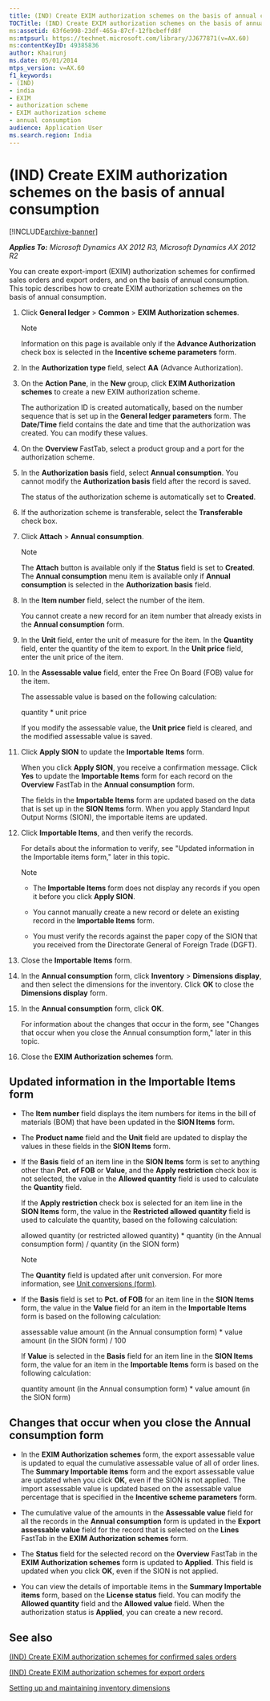 ```yaml
---
title: (IND) Create EXIM authorization schemes on the basis of annual consumption
TOCTitle: (IND) Create EXIM authorization schemes on the basis of annual consumption
ms:assetid: 63f6e998-23df-465a-87cf-12fbcbeffd8f
ms:mtpsurl: https://technet.microsoft.com/library/JJ677871(v=AX.60)
ms:contentKeyID: 49385836
author: Khairunj
ms.date: 05/01/2014
mtps_version: v=AX.60
f1_keywords:
- (IND)
- india
- EXIM
- authorization scheme
- EXIM authorization scheme
- annual consumption
audience: Application User
ms.search.region: India
---
```


# (IND) Create EXIM authorization schemes on the basis of annual consumption 


[!INCLUDE[archive-banner](includes/archive-banner.md)]


_**Applies To:** Microsoft Dynamics AX 2012 R3, Microsoft Dynamics AX 2012 R2_

You can create export-import (EXIM) authorization schemes for confirmed sales orders and export orders, and on the basis of annual consumption. This topic describes how to create EXIM authorization schemes on the basis of annual consumption.

1.  Click **General ledger** \> **Common** \> **EXIM Authorization schemes**.
    

    > [!NOTE]
    > <P>Information on this page is available only if the <STRONG>Advance Authorization</STRONG> check box is selected in the <STRONG>Incentive scheme parameters</STRONG> form.</P>



2.  In the **Authorization type** field, select **AA** (Advance Authorization).

3.  On the **Action Pane**, in the **New** group, click **EXIM Authorization schemes** to create a new EXIM authorization scheme.
    
    The authorization ID is created automatically, based on the number sequence that is set up in the **General ledger parameters** form. The **Date/Time** field contains the date and time that the authorization was created. You can modify these values.

4.  On the **Overview** FastTab, select a product group and a port for the authorization scheme.

5.  In the **Authorization basis** field, select **Annual consumption**. You cannot modify the **Authorization basis** field after the record is saved.
    
    The status of the authorization scheme is automatically set to **Created**.

6.  If the authorization scheme is transferable, select the **Transferable** check box.

7.  Click **Attach** \> **Annual consumption**.
    

    > [!NOTE]
    > <P>The <STRONG>Attach</STRONG> button is available only if the <STRONG>Status</STRONG> field is set to <STRONG>Created</STRONG>. The <STRONG>Annual consumption</STRONG> menu item is available only if <STRONG>Annual consumption</STRONG> is selected in the <STRONG>Authorization basis</STRONG> field.</P>



8.  In the **Item number** field, select the number of the item.
    
    You cannot create a new record for an item number that already exists in the **Annual consumption** form.

9.  In the **Unit** field, enter the unit of measure for the item. In the **Quantity** field, enter the quantity of the item to export. In the **Unit price** field, enter the unit price of the item.

10. In the **Assessable value** field, enter the Free On Board (FOB) value for the item.
    
    The assessable value is based on the following calculation:
    
    quantity \* unit price
    
    If you modify the assessable value, the **Unit price** field is cleared, and the modified assessable value is saved.

11. Click **Apply SION** to update the **Importable Items** form.
    
    When you click **Apply SION**, you receive a confirmation message. Click **Yes** to update the **Importable Items** form for each record on the **Overview** FastTab in the **Annual consumption** form.
    
    The fields in the **Importable Items** form are updated based on the data that is set up in the **SION Items** form. When you apply Standard Input Output Norms (SION), the importable items are updated.

12. Click **Importable Items**, and then verify the records.
    
    For details about the information to verify, see "Updated information in the Importable items form," later in this topic.
    

    > [!NOTE]
    > <UL>
    > <LI>
    > <P>The <STRONG>Importable Items</STRONG> form does not display any records if you open it before you click <STRONG>Apply SION</STRONG>.</P>
    > <LI>
    > <P>You cannot manually create a new record or delete an existing record in the <STRONG>Importable Items</STRONG> form.</P>
    > <LI>
    > <P>You must verify the records against the paper copy of the SION that you received from the Directorate General of Foreign Trade (DGFT).</P></LI></UL>



13. Close the **Importable Items** form.

14. In the **Annual consumption** form, click **Inventory** \> **Dimensions display**, and then select the dimensions for the inventory. Click **OK** to close the **Dimensions display** form.

15. In the **Annual consumption** form, click **OK**.
    
    For information about the changes that occur in the form, see "Changes that occur when you close the Annual consumption form," later in this topic.

16. Close the **EXIM Authorization schemes** form.

## Updated information in the Importable Items form

  - The **Item number** field displays the item numbers for items in the bill of materials (BOM) that have been updated in the **SION Items** form.

  - The **Product name** field and the **Unit** field are updated to display the values in these fields in the **SION Items** form.

  - If the **Basis** field of an item line in the **SION Items** form is set to anything other than **Pct. of FOB** or **Value**, and the **Apply restriction** check box is not selected, the value in the **Allowed quantity** field is used to calculate the **Quantity** field.
    
    If the **Apply restriction** check box is selected for an item line in the **SION Items** form, the value in the **Restricted allowed quantity** field is used to calculate the quantity, based on the following calculation:
    
    allowed quantity (or restricted allowed quantity) \* quantity (in the Annual consumption form) / quantity (in the SION form)
    

    > [!NOTE]
    > <P>The <STRONG>Quantity</STRONG> field is updated after unit conversion. For more information, see <A href="https://technet.microsoft.com/library/hh209285(v=ax.60)">Unit conversions (form)</A>.</P>



  - If the **Basis** field is set to **Pct. of FOB** for an item line in the **SION Items** form, the value in the **Value** field for an item in the **Importable Items** form is based on the following calculation:
    
    assessable value amount (in the Annual consumption form) \* value amount (in the SION form) / 100
    
    If **Value** is selected in the **Basis** field for an item line in the **SION Items** form, the value for an item in the **Importable Items** form is based on the following calculation:
    
    quantity amount (in the Annual consumption form) \* value amount (in the SION form)

## Changes that occur when you close the Annual consumption form

  - In the **EXIM Authorization schemes** form, the export assessable value is updated to equal the cumulative assessable value of all of order lines. The **Summary Importable items** form and the export assessable value are updated when you click **OK**, even if the SION is not applied. The import assessable value is updated based on the assessable value percentage that is specified in the **Incentive scheme parameters** form.

  - The cumulative value of the amounts in the **Assessable value** field for all the records in the **Annual consumption** form is updated in the **Export assessable value** field for the record that is selected on the **Lines** FastTab in the **EXIM Authorization schemes** form.

  - The **Status** field for the selected record on the **Overview** FastTab in the **EXIM Authorization schemes** form is updated to **Applied**. This field is updated when you click **OK**, even if the SION is not applied.

  - You can view the details of importable items in the **Summary Importable items** form, based on the **License status** field. You can modify the **Allowed quantity** field and the **Allowed value** field. When the authorization status is **Applied**, you can create a new record.

## See also

[(IND) Create EXIM authorization schemes for confirmed sales orders](ind-create-exim-authorization-schemes-for-confirmed-sales-orders.md)

[(IND) Create EXIM authorization schemes for export orders](ind-create-exim-authorization-schemes-for-export-orders.md)

[Setting up and maintaining inventory dimensions](setting-up-and-maintaining-inventory-dimensions.md)

  



